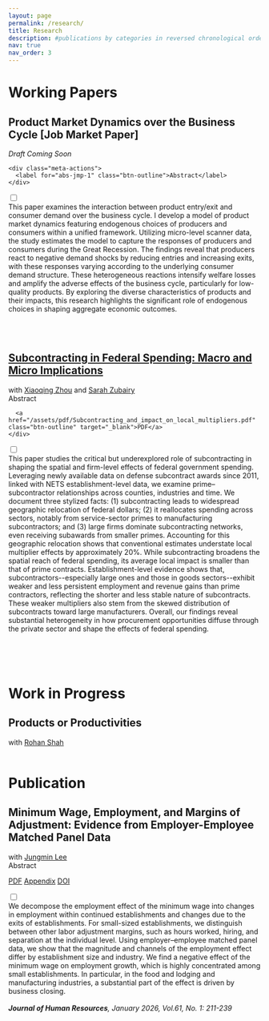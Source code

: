 ```yaml
---
layout: page
permalink: /research/
title: Research
description: #publications by categories in reversed chronological order. generated by jekyll-scholar.
nav: true
nav_order: 3
---
```


<!-- _pages/research.md -->
<div class="publications">

<h1 class="section-title">Working Papers</h1>

<h2>Product Market Dynamics over the Business Cycle  <span class="subtitle">[Job Market Paper]</span></h2>
<div class="meta-row">
    <span class="meta-left"> <i>Draft Coming Soon</i>
    </span>
    
    <div class="meta-actions">
      <label for="abs-jmp-1" class="btn-outline">Abstract</label>
    </div>
</div>

 <input id="abs-jmp-1" type="checkbox" class="abstract-toggle">
  <div class="abstract-content">
    This paper examines the interaction between product entry/exit and consumer demand over the business cycle. I develop a model of product market dynamics featuring endogenous choices of producers and consumers within a unified framework. Utilizing micro-level scanner data, the study estimates the model to capture the responses of producers and consumers during the Great Recession. The findings reveal that producers react to negative demand shocks by reducing entries and increasing exits, with these responses varying according to the underlying consumer demand structure. These heterogeneous reactions intensify welfare losses and amplify the adverse effects of the business cycle, particularly for low-quality products. By exploring the diverse characteristics of products and their impacts, this research highlights the significant role of endogenous choices in shaping aggregate economic outcomes.
  </div>


<br><br>

<h2>
  <a href="https://geumbipark.github.io/assets/pdf/Subcontracting_and_impact_on_local_multipliers.pdf" target="_blank">
    Subcontracting in Federal Spending: Macro and Micro Implications
  </a>
</h2>
 <div class="meta-row">
    <span class="meta-left"> 
      with
<a href="https://sites.google.com/a/umich.edu/xqzhou/home?authuser=0" target="_blank">Xiaoqing Zhou</a>
and
<a href="https://sites.google.com/site/sarahzubairy/home?authuser=0" target="_blank">Sarah Zubairy</a>
    </span>
    <div class="meta-actions">
      <label for="abs-sub-1" class="btn-outline">Abstract</label>

      <a href="/assets/pdf/Subcontracting_and_impact_on_local_multipliers.pdf" class="btn-outline" target="_blank">PDF</a>
    </div>
  </div>
  
<input id="abs-sub-1" type="checkbox" class="abstract-toggle">
  <div class="abstract-content">
This paper studies the critical but underexplored role of subcontracting in shaping the spatial and firm-level effects of federal government spending. Leveraging newly available data on defense subcontract awards since 2011, linked with NETS establishment-level data, we examine prime–subcontractor relationships across counties, industries and time. We document three stylized facts: (1) subcontracting leads to widespread geographic relocation of federal dollars; (2) it reallocates spending across sectors, notably from service-sector primes to manufacturing subcontractors; and (3) large firms dominate subcontracting networks, even receiving subawards from smaller primes. Accounting for this geographic relocation shows that conventional estimates understate local multiplier effects by approximately 20%. While subcontracting broadens the spatial reach of federal spending, its average local impact is smaller than that of prime contracts. Establishment-level evidence shows that, subcontractors--especially large ones and those in goods sectors--exhibit weaker and less persistent employment and revenue gains than prime contractors, reflecting the shorter and less stable nature of subcontracts. These weaker multipliers also stem from the skewed distribution of subcontracts toward large manufacturers. Overall, our findings reveal substantial heterogeneity in how procurement opportunities diffuse through the private sector and shape the effects of federal spending.
  </div>

<br> <br><br>

<h1 class="section-title">Work in Progress</h1>

<h2>Products or Productivities</h2>
with
<a href="https://sites.google.com/view/rohan-shah/home?authuser=0" target="_blank">Rohan Shah</a>
<br><br>

<h1 class="section-title">Publication</h1>

<h2>Minimum Wage, Employment, and Margins of Adjustment: Evidence from Employer-Employee Matched Panel Data</h2>

<div class="meta-row">
<span class="meta-left">
  with <a href="https://sites.google.com/view/jungminlee71/home?authuser=0" target="_blank">Jungmin Lee</a>
</span>

<div class="meta-actions">
  <label for="abs-mw-1" class="btn-outline">Abstract</label>
    
  <a href="/assets/pdf/Jungmin_Lee-Geumbi_Park-Final Manuscript.pdf" class="btn-outline" target="_blank">PDF</a>
  <a href="/assets/pdf/Jungmin_Lee-Geumbi_Park-Online Appendix.pdf" class="btn-outline" target="_blank">Appendix</a>
  <a href="https://doi.org/10.3368/jhr.0820-11082R3" class="btn-outline" target="_blank">DOI</a>

</div>
</div>

<input id="abs-mw-1" type="checkbox" class="abstract-toggle">
<div class="abstract-content">
We decompose the employment effect of the minimum wage into changes in employment within continued establishments and changes due to the exits of establishments. For small-sized establishments, we distinguish between other labor adjustment margins, such as hours worked, hiring, and separation at the individual level. Using employer–employee matched panel data, we show that the magnitude and channels of the employment effect differ by establishment size and industry. We find a negative effect of the minimum wage on employment growth, which is highly concentrated among small establishments. In particular, in the food and lodging and manufacturing industries, a substantial part of the effect is driven by business closing.
</div>  
<br>
<i><b>Journal of Human Resources</b>, January 2026, Vol.61, No. 1: 211-239</i>
<br>



</div>
